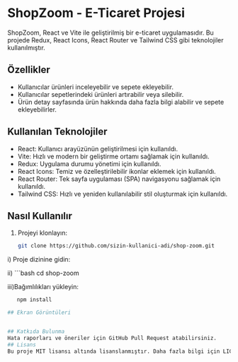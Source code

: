 # ShopZoom - E-Ticaret Projesi

ShopZoom, React ve Vite ile geliştirilmiş bir e-ticaret uygulamasıdır. Bu projede Redux, React Icons, React Router ve Tailwind CSS gibi teknolojiler kullanılmıştır.

## Özellikler

- Kullanıcılar ürünleri inceleyebilir ve sepete ekleyebilir.
- Kullanıcılar sepetlerindeki ürünleri artırabilir veya silebilir.
- Ürün detay sayfasında ürün hakkında daha fazla bilgi alabilir ve sepete ekleyebilirler.

## Kullanılan Teknolojiler

- React: Kullanıcı arayüzünün geliştirilmesi için kullanıldı.
- Vite: Hızlı ve modern bir geliştirme ortamı sağlamak için kullanıldı.
- Redux: Uygulama durumu yönetimi için kullanıldı.
- React Icons: Temiz ve özelleştirilebilir ikonlar eklemek için kullanıldı.
- React Router: Tek sayfa uygulaması (SPA) navigasyonu sağlamak için kullanıldı.
- Tailwind CSS: Hızlı ve yeniden kullanılabilir stil oluşturmak için kullanıldı.

## Nasıl Kullanılır

1. Projeyi klonlayın:

   ```bash
   git clone https://github.com/sizin-kullanici-adi/shop-zoom.git

i) Proje dizinine gidin:

ii) ```bash
   cd shop-zoom
   
iii)Bağımlılıkları yükleyin:
```bash
   npm install

## Ekran Görüntüleri


## Katkıda Bulunma
Hata raporları ve öneriler için GitHub Pull Request atabilirsiniz.
## Lisans
Bu proje MIT lisansı altında lisanslanmıştır. Daha fazla bilgi için LICENSE dosyasına başvurun.


